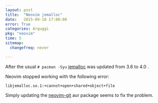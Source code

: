 ```yaml
---
layout: post
title:  "Neovim jemalloc"
date:   2015-09-10 17:00:00
error: True
categories: Arguggi
pkg: "neovim"
time: 5
sitemap:
  changefreq: never

---
```


After the usual `# pacman -Syu` [jemalloc][0]  was updated from 3.6 to 4.0 .

Neovim stopped working with the following error:

`libjemalloc.so.1:+cannot+open+shared+object+file`

Simply updating the [neovim-git][1] aur package seems to fix the problem.

[0]: https://www.archlinux.org/packages/extra/x86_64/jemalloc/
[1]: https://aur.archlinux.org/packages/neovim-git/
